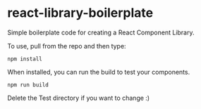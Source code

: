 # react-library-boilerplate

Simple boilerplate code for creating a React Component Library. 

To use, pull from the repo and then type:

```
npm install
```

When installed, you can run the build to test your components. 

```
npm run build
```

Delete the Test directory if you want to change :)